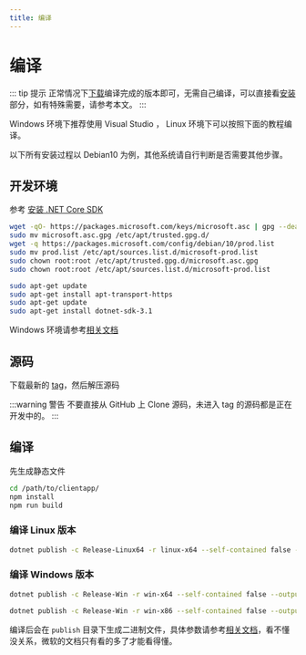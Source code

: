 ```yaml
---
title: 编译
---
```


# 编译 

::: tip 提示
正常情况下[下载](https://github.com/MonoLogueChi/Danmu.Server/releases)编译完成的版本即可，无需自己编译，可以直接看[安装](install.md)部分，如有特殊需要，请参考本文。
:::

Windows 环境下推荐使用 Visual Studio ， Linux 环境下可以按照下面的教程编译。

以下所有安装过程以 Debian10 为例，其他系统请自行判断是否需要其他步骤。

## 开发环境

参考 [安装 .NET Core SDK](https://docs.microsoft.com/zh-cn/dotnet/core/install/linux-package-manager-debian10#install-the-net-core-sdk)

```bash
wget -qO- https://packages.microsoft.com/keys/microsoft.asc | gpg --dearmor > microsoft.asc.gpg
sudo mv microsoft.asc.gpg /etc/apt/trusted.gpg.d/
wget -q https://packages.microsoft.com/config/debian/10/prod.list
sudo mv prod.list /etc/apt/sources.list.d/microsoft-prod.list
sudo chown root:root /etc/apt/trusted.gpg.d/microsoft.asc.gpg
sudo chown root:root /etc/apt/sources.list.d/microsoft-prod.list

sudo apt-get update
sudo apt-get install apt-transport-https
sudo apt-get update
sudo apt-get install dotnet-sdk-3.1
```

Windows 环境请参考[相关文档](https://docs.microsoft.com/zh-cn/dotnet/core/install/sdk?pivots=os-windows)

## 源码

下载最新的 [tag](https://github.com/MonoLogueChi/Danmu.Server/releases/latest)，然后解压源码

:::warning 警告
不要直接从 GitHub 上 Clone 源码，未进入 tag 的源码都是正在开发中的。
:::

## 编译

先生成静态文件

```bash
cd /path/to/clientapp/
npm install
npm run build
```

### 编译 Linux 版本

```bash
dotnet publish -c Release-Linux64 -r linux-x64 --self-contained false --output publish
```

### 编译 Windows 版本

```bash
dotnet publish -c Release-Win -r win-x64 --self-contained false --output publish

dotnet publish -c Release-Win -r win-x86 --self-contained false --output publish
```

编译后会在 `publish` 目录下生成二进制文件，具体参数请参考[相关文档](https://docs.microsoft.com/zh-cn/dotnet/core/deploying/deploy-with-cli)，看不懂没关系，微软的文档只有看的多了才能看得懂。

<ClientOnly>
  <Vssue title="编译-danmu | 弹幕服务器文档" />
</ClientOnly>

